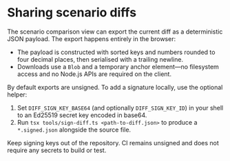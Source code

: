 # Sharing scenario diffs

The scenario comparison view can export the current diff as a deterministic JSON payload. The export happens entirely in the browser:

- The payload is constructed with sorted keys and numbers rounded to four decimal places, then serialised with a trailing newline.
- Downloads use a `Blob` and a temporary anchor element—no filesystem access and no Node.js APIs are required on the client.

By default exports are unsigned. To add a signature locally, use the optional helper:

1. Set `DIFF_SIGN_KEY_BASE64` (and optionally `DIFF_SIGN_KEY_ID`) in your shell to an Ed25519 secret key encoded in base64.
2. Run `tsx tools/sign-diff.ts <path-to-diff.json>` to produce a `*.signed.json` alongside the source file.

Keep signing keys out of the repository. CI remains unsigned and does not require any secrets to build or test.
